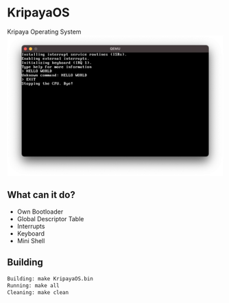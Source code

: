 # KripayaOS
Kripaya Operating System
![Image](./Images/image.png)
## What can it do?
  - Own Bootloader
  - Global Descriptor Table
  - Interrupts
  - Keyboard 
  - Mini Shell

## Building
```Shell
Building: make KripayaOS.bin
Running: make all
Cleaning: make clean
```
